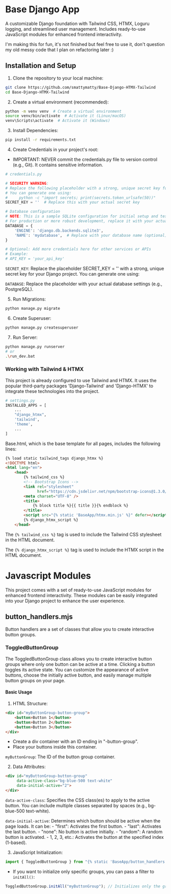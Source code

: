 # Base Django App

A customizable Django foundation with Tailwind CSS, HTMX, Loguru logging, and streamlined user management. Includes ready-to-use JavaScript modules for enhanced frontend interactivity. 

I'm making this for fun, it's not finished but feel free to use it, don't question my old messy code that I plan on refactoring later :)

## Installation and Setup
1. Clone the repository to your local machine:
```bash
git clone https://github.com/smattymatty/Base-Django-HTMX-Tailwind
cd Base-Django-HTMX-Tailwind
```
2. Create a virtual environment (recommended):
```bash
python -m venv venv  # Create a virtual environment
source venv/bin/activate  # Activate it (Linux/macOS)
venv\Scripts\activate  # Activate it (Windows)

```
3. Install Dependencies:
```bash
pip install -r requirements.txt
```
4. Create Credentials in your project's root:
- IMPORTANT: NEVER commit the credentials.py file to version control (e.g., Git). It contains sensitive information.

```python
# credentials.py

# SECURITY WARNING:
# Replace the following placeholder with a strong, unique secret key for your Django project.
# You can generate one using:
#     python -c "import secrets; print(secrets.token_urlsafe(50))"
SECRET_KEY = ''  # Replace this with your actual secret key

# Database configuration
# NOTE: This is a sample SQLite configuration for initial setup and testing.
# For production or more robust development, replace it with your actual database settings (e.g., PostgreSQL).
DATABASE = {
    'ENGINE': 'django.db.backends.sqlite3',
    'NAME': 'mydatabase',  # Replace with your database name (optional)
}

# Optional: Add more credentials here for other services or APIs
# Example:
# API_KEY = 'your_api_key'
```

`SECRET_KEY`: Replace the placeholder SECRET_KEY = '' with a strong, unique secret key for your Django project. You can generate one using:

`DATABASE`: Replace the placeholder with your actual database settings (e.g., PostgreSQL).

5. Run Migrations:
```bash
python manage.py migrate
```

6. Create Superuser:
```bash
python manage.py createsuperuser
```

7. Run Server:
```bash
python manage.py runserver
# or
.\run_dev.bat
```

### Working with Tailwind & HTMX

This project is already configured to use Tailwind and HTMX. It uses the popular third-party packages 'Django-Tailwind' and 'Django-HTMX' to integrate these technologies into the project.

```python
# settings.py
INSTALLED_APPS = [
    ...
    "django_htmx",
    'tailwind',
    'theme',
    ...
]
```

Base.html, which is the base template for all pages, includes the following lines:

```html
{% load static tailwind_tags django_htmx %}
<!DOCTYPE html>
<html lang="en">
    <head>
        {% tailwind_css %}
        <!-- Bootstrap Icons -->
        <link rel="stylesheet"
              href="https://cdn.jsdelivr.net/npm/bootstrap-icons@1.3.0/font/bootstrap-icons.css" />
        <meta charset="UTF-8" />
        <title>
            {% block title %}{{ title }}{% endblock %}
        </title>
        <script src="{% static 'BaseApp/htmx.min.js' %}" defer></script>
        {% django_htmx_script %}
    </head>
```

The `{% tailwind_css %}` tag is used to include the Tailwind CSS stylesheet in the HTML document.

The `{% django_htmx_script %}` tag is used to include the HTMX script in the HTML document.

# Javascript Modules
This project comes with a set of ready-to-use JavaScript modules for enhanced frontend interactivity. These modules can be easily integrated into your Django project to enhance the user experience.
## button_handlers.mjs
Button handlers are a set of classes that allow you to create interactive button groups.
### ToggledButtonGroup

The ToggledButtonGroup class allows you to create interactive button groups where only one button can be active at a time. Clicking a button toggles its active state. You can customize the appearance of active buttons, choose the initially active button, and easily manage multiple button groups on your page.

#### Basic Usage

1. HTML Structure:

```html
<div id="myButtonGroup-button-group"> 
    <button>Button 1</button>
    <button>Button 2</button>
    <button>Button 3</button>
</div>
```
- Create a div container with an ID ending in "-button-group".
- Place your buttons inside this container.

`myButtonGroup`: The ID of the button group container.

2. Data Attributes:

```html
<div id="myButtonGroup-button-group"
     data-active-class="bg-blue-500 text-white"
     data-initial-active="2">
</div>

```
`data-active-class`: Specifies the CSS class(es) to apply to the active button. You can include multiple classes separated by spaces (e.g., bg-blue-500 text-white).

`data-initial-active`: Determines which button should be active when the page loads. It can be:
    - "first": Activates the first button.
    - "last": Activates the last button.
    - "none": No button is active initially.
    - "random": A random button is activated.
    - 1, 2, 3, etc.: Activates the button at the specified index (1-based).

3. JavaScript Initialization:

```javascript
import { ToggledButtonGroup } from "{% static 'BaseApp/button_handlers.mjs' %}";ToggledButtonGroup.initAll(); // Initializes all button groups on the page
```

- If you want to initialize only specific groups, you can pass a filter to `initAll()`:

```javascript
ToggledButtonGroup.initAll("myButtonGroup"); // Initializes only the group with ID "myButtonGroup-button-group"
```